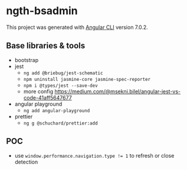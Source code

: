 # ngth-bsadmin

This project was generated with [Angular CLI](https://github.com/angular/angular-cli) version 7.0.2.

## Base libraries & tools

- bootstrap
- jest
  - `ng add @briebug/jest-schematic`
  - `npm uninstall jasmine-core jasmine-spec-reporter`
  - `npm i @types/jest --save-dev`
  - more config https://medium.com/@msekni.bilel/angular-jest-vs-code-41aff5647677
- angular playground
  - `ng add angular-playground`
- prettier
  - `ng g @schuchard/prettier:add`

## POC

- use `window.performance.navigation.type != 1` to refresh or close detection
